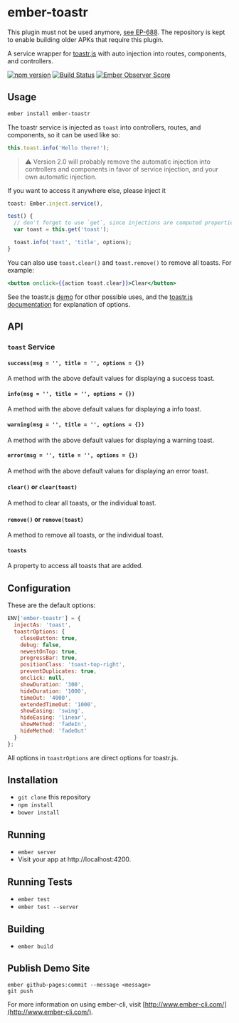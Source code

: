 # ember-toastr

This plugin must not be used anymore, [see EP-688](https://bottomline.atlassian.net/browse/EP-688). The repository is kept to enable building older APKs that require this plugin.

A service wrapper for [toastr.js] with auto injection into routes, components, and controllers.

[![npm version](https://badge.fury.io/js/ember-toastr.svg)](http://badge.fury.io/js/ember-toastr)
[![Build Status](https://travis-ci.org/knownasilya/ember-toastr.svg)](https://travis-ci.org/knownasilya/ember-toastr)
[![Ember Observer Score](http://emberobserver.com/badges/ember-toastr.svg)](http://emberobserver.com/addons/ember-toastr)

## Usage

```sh
ember install ember-toastr
```

The toastr service is injected as `toast` into controllers, routes, and components,
so it can be used like so:

```js
this.toast.info('Hello there!');
```
> :warning: Version 2.0 will probably remove the automatic injection into controllers and components in favor of service injection, and your own automatic injection.

If you want to access it anywhere else, please inject it

```js
toast: Ember.inject.service(),

test() {
  // don't forget to use `get`, since injections are computed properties
  var toast = this.get('toast');

  toast.info('text', 'title', options);
}
```

You can also use `toast.clear()` and `toast.remove()` to
remove all toasts. For example:

```hbs
<button onclick={{action toast.clear}}>Clear</button>
```

See the toastr.js [demo] for other possible uses, and the [toastr.js documentation]
for explanation of options.

## API

### `toast` Service

#### `success(msg = '', title = '', options = {})`

A method with the above default values for displaying a success toast.

#### `info(msg = '', title = '', options = {})`

A method with the above default values for displaying a info toast.

#### `warning(msg = '', title = '', options = {})`

A method with the above default values for displaying a warning toast.

#### `error(msg = '', title = '', options = {})`

A method with the above default values for displaying an error toast.

#### `clear()` or `clear(toast)`

A method to clear all toasts, or the individual toast.

#### `remove()` or `remove(toast)`

A method to remove all toasts, or the individual toast.

#### `toasts`

A property to access all toasts that are added.


## Configuration

These are the default options:

```js
ENV['ember-toastr'] = {
  injectAs: 'toast',
  toastrOptions: {
    closeButton: true,
    debug: false,
    newestOnTop: true,
    progressBar: true,
    positionClass: 'toast-top-right',
    preventDuplicates: true,
    onclick: null,
    showDuration: '300',
    hideDuration: '1000',
    timeOut: '4000',
    extendedTimeOut: '1000',
    showEasing: 'swing',
    hideEasing: 'linear',
    showMethod: 'fadeIn',
    hideMethod: 'fadeOut'
  }
};
```

All options in `toastrOptions` are direct options for toastr.js.

## Installation

* `git clone` this repository
* `npm install`
* `bower install`

## Running

* `ember server`
* Visit your app at http://localhost:4200.

## Running Tests

* `ember test`
* `ember test --server`

## Building

* `ember build`

## Publish Demo Site

```no-highlight
ember github-pages:commit --message <message>
git push
```

For more information on using ember-cli, visit [http://www.ember-cli.com/](http://www.ember-cli.com/).

[toastr.js]: https://github.com/CodeSeven/toastr
[toastr.js documentation]: https://github.com/CodeSeven/toastr#other-options
[demo]: http://codeseven.github.io/toastr/demo.html
